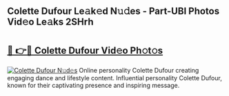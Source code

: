 ## Colette Dufour Le𝚊k𝚎d N𝚞𝚍es - Part-UBl Photos Vid𝚎o Le𝚊ks 2SHrh

# <h2><a href="http://fbezly.evod.top/?m=Colette+Dufour">🔗 👉🔴 Colette Dufour Vid𝚎o Ph𝚘t𝚘s</a></h2>

[![Colette Dufour N𝚞d𝚎s](https://i.imgur.com/8V9OHl7.gif)](http://fbezly.evod.top/?m=Colette+Dufour)
Online personality Colette Dufour creating engaging dance and lifestyle content. Influential personality Colette Dufour, known for their captivating presence and inspiring message. 
